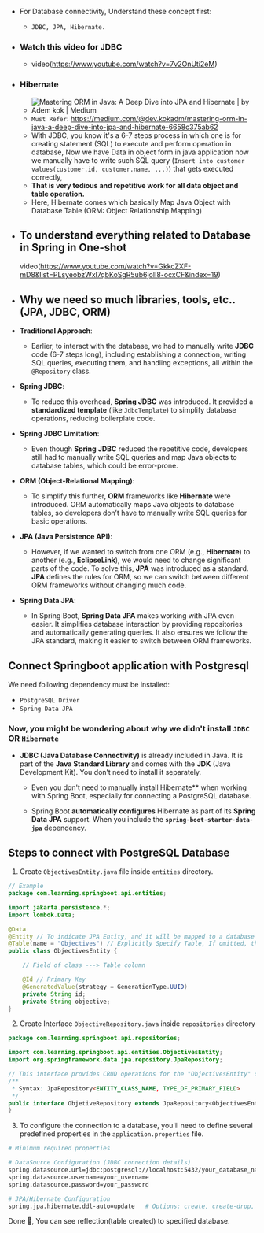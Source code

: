 - For Database connectivity, Understand these concept first:
    - `JDBC, JPA, Hibernate.`

- ### Watch this video for JDBC
    - video(https://www.youtube.com/watch?v=7v2OnUti2eM)
  
- ### Hibernate
    - ![Mastering ORM in Java: A Deep Dive into JPA and Hibernate | by Adem kok |  Medium](https://miro.medium.com/v2/resize:fit:720/1*ZgiCg3eetdhDBJ_9LQe1Vg.png)
    - `Must Refer`: https://medium.com/@dev.kokadm/mastering-orm-in-java-a-deep-dive-into-jpa-and-hibernate-6658c375ab62
    - With JDBC, you know it's a 6-7 steps process in which one is for creating statement (SQL) to execute and perform operation in database, Now we have Data in object form in java application now we manually have to write such SQL query (`Insert into customer values(customer.id, customer.name, ...)`) that gets executed correctly,
    - **That is very tedious and repetitive work for all data object and table operation.**
    - Here, Hibernate comes which basically Map Java Object with Database Table (ORM: Object Relationship Mapping)

- ## To understand everything related to Database in Spring in One-shot

    video(https://www.youtube.com/watch?v=GkkcZXF-mD8&list=PLsyeobzWxl7qbKoSgR5ub6jolI8-ocxCF&index=19)

- ## Why we need so much libraries, tools, etc.. (JPA, JDBC, ORM)
- **Traditional Approach**:
    - Earlier, to interact with the database, we had to manually write **JDBC** code (6-7 steps long), including establishing a connection, writing SQL queries, executing them, and handling exceptions, all within the `@Repository` class.

- **Spring JDBC**:
    - To reduce this overhead, **Spring JDBC** was introduced. It provided a **standardized template** (like `JdbcTemplate`) to simplify database operations, reducing boilerplate code.

- **Spring JDBC Limitation**:
    - Even though **Spring JDBC** reduced the repetitive code, developers still had to manually write SQL queries and map Java objects to database tables, which could be error-prone.

- **ORM (Object-Relational Mapping)**:
    - To simplify this further, **ORM** frameworks like **Hibernate** were introduced. ORM automatically maps Java objects to database tables, so developers don’t have to manually write SQL queries for basic operations.

- **JPA (Java Persistence API)**:
    - However, if we wanted to switch from one ORM (e.g., **Hibernate**) to another (e.g., **EclipseLink**), we would need to change significant parts of the code. To solve this, **JPA** was introduced as a standard. **JPA** defines the rules for ORM, so we can switch between different ORM frameworks without changing much code.

- **Spring Data JPA**:
    - In Spring Boot, **Spring Data JPA** makes working with JPA even easier. It simplifies database interaction by providing repositories and automatically generating queries. It also ensures we follow the JPA standard, making it easier to switch between ORM frameworks.

## Connect Springboot application with Postgresql
We need following dependency must be installed:
- `PostgreSQL Driver`
- `Spring Data JPA`
  
### Now, you might be wondering about why we didn't install `JDBC` OR `Hibernate`
        
  - **JDBC (Java Database Connectivity)** is already included in Java. It is part of the **Java Standard Library** and comes with the **JDK** (Java Development Kit). You don’t need to install it separately.
    - Even you don't need to manually install Hibernate** when working with Spring Boot, especially for connecting a PostgreSQL database.
      
    - Spring Boot **automatically configures** Hibernate as part of its **Spring Data JPA** support. When you include the **`spring-boot-starter-data-jpa`** dependency.

## Steps to connect with PostgreSQL Database

1. Create `ObjectivesEntity.java` file inside `entities` directory.
```java
// Example
package com.learning.springboot.api.entities;

import jakarta.persistence.*;
import lombok.Data;

@Data
@Entity // To indicate JPA Entity, and it will be mapped to a database table.
@Table(name = "Objectives") // Explicitly Specify Table, If omitted, the table name defaults to the class name ("ObjectiveEntity").
public class ObjectivesEntity {

    // Field of class ---> Table column

    @Id // Primary Key
    @GeneratedValue(strategy = GenerationType.UUID)
    private String id;
    private String objective;
}
```
2. Create Interface `ObjectiveRepository.java` inside `repositories` directory
```java
package com.learning.springboot.api.repositories;

import com.learning.springboot.api.entities.ObjectivesEntity;
import org.springframework.data.jpa.repository.JpaRepository;

// This interface provides CRUD operations for the "ObjectivesEntity" class with a String type primary key.
/**
 * Syntax: JpaRepository<ENTITY_CLASS_NAME, TYPE_OF_PRIMARY_FIELD>
 */
public interface ObjetiveRepository extends JpaRepository<ObjectivesEntity, String> {
}
```
3. To configure the connection to a database, you'll need to define several predefined properties in the `application.properties` file.
```bash
# Minimum required properties

# DataSource Configuration (JDBC connection details)
spring.datasource.url=jdbc:postgresql://localhost:5432/your_database_name
spring.datasource.username=your_username
spring.datasource.password=your_password

# JPA/Hibernate Configuration
spring.jpa.hibernate.ddl-auto=update   # Options: create, create-drop, update, validate
```

Done 🚀, You can see reflection(table created) to specified database.